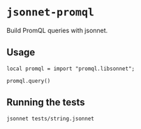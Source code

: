 # `jsonnet-promql`

Build PromQL queries with jsonnet.

## Usage

``` jsonnet
local promql = import "promql.libsonnet";

promql.query()
```

## Running the tests

``` shell
jsonnet tests/string.jsonnet
```
